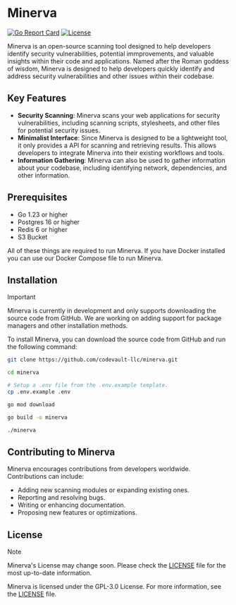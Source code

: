 # Minerva

[![Go Report Card](https://goreportcard.com/badge/codevault-llc/minerva)](https://goreportcard.com/report/codevault-llc/minerva)
[![License](https://img.shields.io/badge/license-GPL--3.0-blue)](https://github.com/codevault-llc/minerva/blob/master/LICENSE.md)

Minerva is an open-source scanning tool designed to help developers identify security vulnerabilities, potential immprovements, and valuable insights within their code and applications. Named after the Roman goddess of wisdom, Minerva is designed to help developers quickly identify and address security vulnerabilities and other issues within their codebase.

## Key Features

- **Security Scanning**: Minerva scans your web applications for security vulnerabilities, including scanning scripts, stylesheets, and other files for potential security issues.
- **Minimalist Interface**: Since Minerva is designed to be a lightweight tool, it only provides a API for scanning and retrieving results. This allows developers to integrate Minerva into their existing workflows and tools.
- **Information Gathering**: Minerva can also be used to gather information about your codebase, including identifying network, dependencies, and other information.

## Prerequisites

- Go 1.23 or higher
- Postgres 16 or higher
- Redis 6 or higher
- S3 Bucket

All of these things are required to run Minerva. If you have Docker installed you can use our Docker Compose file to run Minerva.

## Installation

> [!IMPORTANT]
> Minerva is currently in development and only supports downloading the source code from GitHub. We are working on adding support for package managers and other installation methods.

To install Minerva, you can download the source code from GitHub and run the following command:

```bash
git clone https://github.com/codevault-llc/minerva.git

cd minerva

# Setup a .env file from the .env.example template.
cp .env.example .env

go mod download

go build -o minerva

./minerva
```

## Contributing to Minerva

Minerva encourages contributions from developers worldwide. Contributions can include:

- Adding new scanning modules or expanding existing ones.
- Reporting and resolving bugs.
- Writing or enhancing documentation.
- Proposing new features or optimizations.

## License

> [!NOTE]
> Minerva's License may change soon. Please check the [LICENSE](LICENSE) file for the most up-to-date information.

Minerva is licensed under the GPL-3.0 License. For more information, see the [LICENSE](LICENSE) file.
